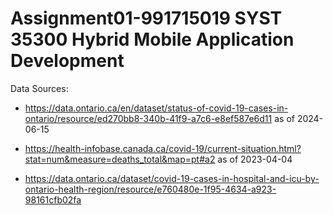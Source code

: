 # Assignment01-991715019 SYST 35300 Hybrid Mobile Application Development

Data Sources: 
- https://data.ontario.ca/en/dataset/status-of-covid-19-cases-in-ontario/resource/ed270bb8-340b-41f9-a7c6-e8ef587e6d11 as of 2024-06-15

- https://health-infobase.canada.ca/covid-19/current-situation.html?stat=num&measure=deaths_total&map=pt#a2 as of 2023-04-04

- https://data.ontario.ca/dataset/covid-19-cases-in-hospital-and-icu-by-ontario-health-region/resource/e760480e-1f95-4634-a923-98161cfb02fa